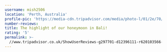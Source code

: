 ```yaml
---
username: mish2506
location: 'Perth, Australia'
profile-pic: 'https://media-cdn.tripadvisor.com/media/photo-l/01/2e/70/9d/avatar068.jpg'
number-reviews:
title: The highlight of our honeymoon in Bali!
rating: '5'
permalink: >-
  //www.tripadvisor.co.uk/ShowUserReviews-g297701-d12396111-r620103566-Tresna_Bali_Cooking_School-Ubud_Gianyar_Bali.html
---
```

